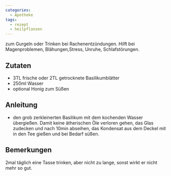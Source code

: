 ```yaml
---
categories:
  - Apotheke
tags:
  - rezept
  - heilpflanzen
---
```


zum Gurgeln oder Trinken bei Rachenentzündungen. Hilft bei Magenproblemen, Blähungen,Stress, Unruhe, Schlafstörungen.

## Zutaten
* 3TL frische oder 2TL getrocknete Basilikumblätter
* 250ml Wasser
* optional Honig zum Süßen

## Anleitung
* den grob zerkleinerten Basilikum mit dem kochenden Wasser übergießen. Damit keine ätherischen Öle verloren gehen, das Glas zudecken und nach 10min abseihen, das Kondensat aus dem Deckel mit in den Tee gießen und bei Bedarf süßen.

## Bemerkungen
2mal täglich eine Tasse trinken, aber nicht zu lange, sonst wirkt er nicht mehr so gut.
<!--stackedit_data:
eyJoaXN0b3J5IjpbMjExOTE2OTQzOF19
-->